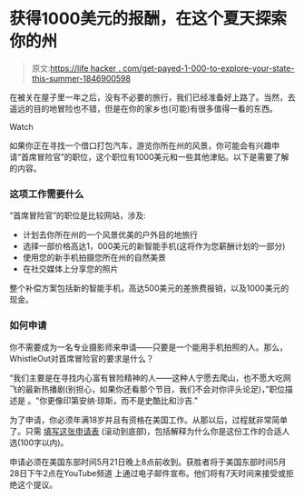 # 获得1000美元的报酬，在这个夏天探索你的州

> 原文:[https://life hacker . com/get-payed-1-000-to-explore-your-state-this-summer-1846900598](https://lifehacker.com/get-paid-1-000-to-explore-your-state-this-summer-1846900598)

在被关在屋子里一年之后，没有不必要的旅行，我们已经准备好上路了。当然，去遥远的目的地冒险也不错，但是在你的家乡也(可能)有很多值得一看的东西。

Watch

如果你正在寻找一个借口打包汽车，游览你所在州的风景，你可能会有兴趣申请“首席冒险官”的职位，这个职位有1000美元和一些其他津贴。以下是需要了解的内容。

### 这项工作需要什么

“首席冒险官”的职位是比较网站，涉及:

*   计划去你所在州的一个风景优美的户外目的地旅行
*   选择一部价格高达1，000美元的新智能手机(这将作为您薪酬计划的一部分)
*   使用您的新手机拍摄您所在州的自然美景
*   在社交媒体上分享您的照片

整个补偿方案包括新的智能手机，高达500美元的差旅费报销，以及1000美元的现金。

### 如何申请

你不需要成为一名专业摄影师来申请——只要是一个能用手机拍照的人。那么，WhistleOut对首席冒险官的要求是什么？

“我们主要是在寻找内心富有冒险精神的人——这种人宁愿去爬山，也不愿大吃网飞的最新热播剧(别担心，如果你还看那个节目，我们不会对你评头论足)，”职位描述是 。"你更像印第安纳·琼斯，而不是史酷比和沙吉."

为了申请，你必须年满18岁并且有资格在美国工作。从那以后，过程就非常简单了。只需 [填写这张申请表](https://www.whistleout.com/CellPhones/adventure-in-your-state-dream-job) (滚动到底部)，包括解释为什么你是这份工作的合适人选(100字以内)。

申请必须在美国东部时间5月21日晚上8点前收到。获胜者将于美国东部时间5月28日下午2点在YouTube频道 上通过电子邮件宣布。他们将有7天时间来接受或拒绝这个提议。